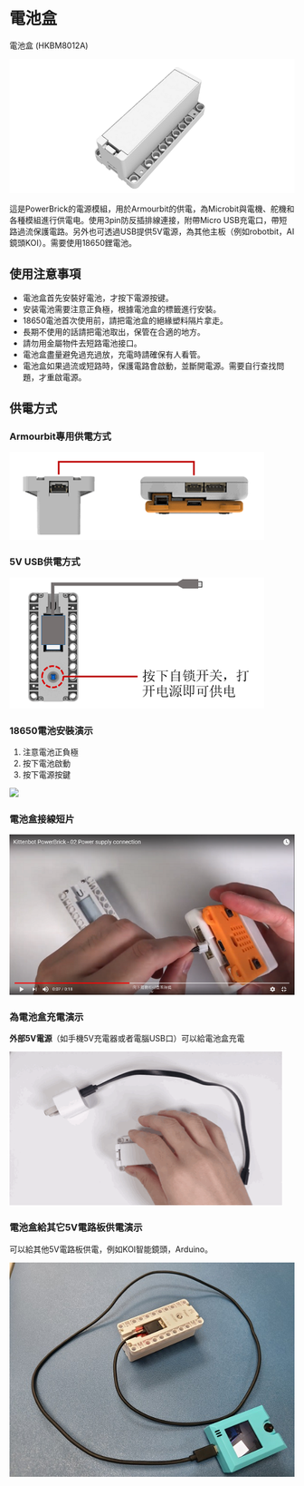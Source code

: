 # 電池盒

電池盒 (HKBM8012A)

![](./images/04_02.png)

這是PowerBrick的電源模組，用於Armourbit的供電，為Microbit與電機、舵機和各種模組進行供電电。使用3pin防反插排線連接，附帶Micro USB充電口，帶短路過流保護電路。另外也可透過USB提供5V電源，為其他主板（例如robotbit，AI鏡頭KOI）。需要使用18650鋰電池。

## 使用注意事項

- 電池盒首先安裝好電池，才按下電源按键。
- 安装電池需要注意正負極，根據電池盒的標籤進行安裝。
- 18650電池首次使用前，請把電池盒的絕緣塑料隔片拿走。
- 長期不使用的話請把電池取出，保管在合適的地方。
- 請勿用金屬物件去短路電池接口。
- 電池盒盡量避免過充過放，充電時請確保有人看管。
- 電池盒如果過流或短路時，保護電路會啟動，並斷開電源。需要自行查找問題，才重啟電源。

## 供電方式

### Armourbit專用供電方式

![](./images/04_03.png)

### 5V USB供電方式

![](./images/04_04.png)

### 18650電池安裝演示

1. 注意電池正負極
2. 按下電池啟動
3. 按下電源按鍵

![](./images/IMG_2563.gif)

### 電池盒接線短片

[![](./images/batteryconnect.png)](https://www.youtube.com/watch?v=HRJeHkAbnio)

### 為電池盒充電演示

**外部5V電源**（如手機5V充電器或者電腦USB口）可以給電池盒充電

![](./images/IMG_2564.gif)

### 電池盒給其它5V電路板供電演示

可以給其他5V電路板供電，例如KOI智能鏡頭，Arduino。

![](./kbimages/koi.jpg)



